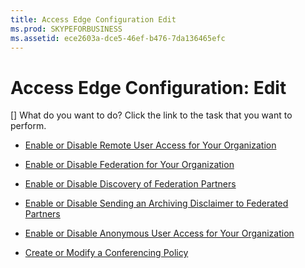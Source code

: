 ```yaml
---
title: Access Edge Configuration Edit
ms.prod: SKYPEFORBUSINESS
ms.assetid: ece2603a-dce5-46ef-b476-7da136465efc
---
```



# Access Edge Configuration: Edit
[]
What do you want to do? Click the link to the task that you want to perform.
  
    
    


-  [Enable or Disable Remote User Access for Your Organization](http://technet.microsoft.com/library/8ec58f4b-9f6d-47b4-a187-d18a83fe4577.aspx)
    
  
-  [Enable or Disable Federation for Your Organization](http://technet.microsoft.com/library/090aea0f-ef0b-49da-9c80-02d9279f2fa6.aspx)
    
  
-  [Enable or Disable Discovery of Federation Partners](http://technet.microsoft.com/library/91fd036b-b1af-47cf-b1cf-0aa0a783c2aa.aspx)
    
  
-  [Enable or Disable Sending an Archiving Disclaimer to Federated Partners](http://technet.microsoft.com/library/c8e9a2fa-9dc1-4e4d-919f-56ece8004864.aspx)
    
  
-  [Enable or Disable Anonymous User Access for Your Organization](http://technet.microsoft.com/library/090aea0f-ef0b-49da-9c80-02d9279f2fa6.aspx)
    
  
-  [Create or Modify a Conferencing Policy](http://technet.microsoft.com/library/e2974030-2c0a-4634-91e8-93f4e2d674d9.aspx)
    
  


